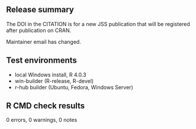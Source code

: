 ## Release summary

The DOI in the CITATION is for a new JSS publication that will be
registered after publication on CRAN.

Maintainer email has changed.

## Test environments
* local Windows install, R 4.0.3
* win-builder (R-release, R-devel)
* r-hub builder (Ubuntu, Fedora, Windows Server)

## R CMD check results

0 errors, 0 warnings, 0 notes
